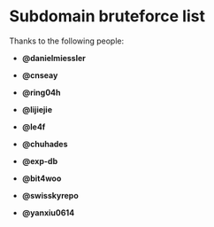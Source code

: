 Subdomain bruteforce list
=====

Thanks to the following people:

- **@danielmiessler**  

- **@cnseay** 

- **@ring04h**

- **@lijiejie**

- **@le4f**

- **@chuhades**

- **@exp-db**

- **@bit4woo**

- **@swisskyrepo**

- **@yanxiu0614**

